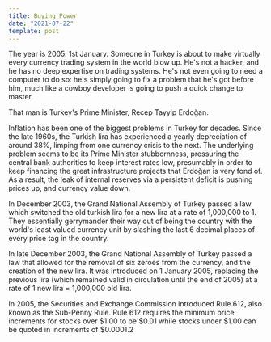 ```yaml
---
title: Buying Power
date: "2021-07-22"
template: post
---
```


The year is 2005. 1st January. Someone in Turkey is about to make virtually every currency trading system in the world blow up. He's not a hacker, and he has no deep expertise on trading systems. He's not even going to need a computer to do so: he's simply going to fix a problem that he's got before him, much like a cowboy developer is going to push a quick change to master.

That man is Turkey's Prime Minister, Recep Tayyip Erdoğan.

Inflation has been one of the biggest problems in Turkey for decades. Since the late 1960s, the Turkish lira has experienced a yearly depreciation of around 38%, limping from one currency crisis to the next. The underlying problem seems to be its Prime Minister stubbornness, pressuring the central bank authorities to keep interest rates low, presumably in order to keep financing the great infrastructure projects that Erdoğan is very fond of. As a result, the leak of internal reserves via a persistent deficit is pushing prices up, and currency value down.

In December 2003, the Grand National Assembly of Turkey passed a law which switched the old turkish lira for a new lira at a rate of 1,000,000 to 1. They essentially gerrymander their way out of being the country with the world's least valued currency unit by slashing the last 6 decimal places of every price tag in the country.

In late December 2003, the Grand National Assembly of Turkey passed a law that allowed for the removal of six zeroes from the currency, and the creation of the new lira. It was introduced on 1 January 2005, replacing the previous lira (which remained valid in circulation until the end of 2005) at a rate of 1 new lira = 1,000,000 old lira. 


In 2005, the Securities and Exchange Commission introduced Rule 612, also known as the Sub-Penny Rule. Rule 612 requires the minimum price increments for stocks over $1.00 to be $0.01 while stocks under $1.00 can be quoted in increments of $0.0001.2